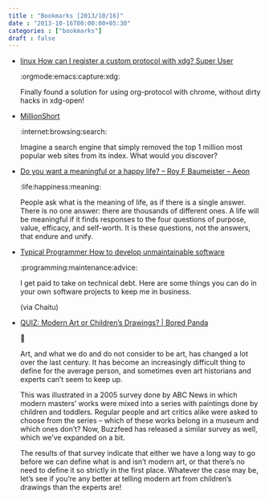 ```yaml
---
title : "Bookmarks [2013/10/16]"
date : "2013-10-16T00:00:00+05:30"
categories : ["bookmarks"]
draft : false
---
```


-   [linux   How can I register a custom protocol with xdg?   Super User](http://superuser.com/questions/162092/how-can-i-register-a-custom-protocol-with-xdg/309343#309343)

    :orgmode:emacs:capture:xdg:

    Finally found a solution for using org-protocol with chrome,
    without dirty hacks in xdg-open!

-   [MillionShort](http://millionshort.com/)

    :internet:browsing:search:

    Imagine a search engine that simply removed the top 1 million most
    popular web sites from its index. What would you discover?

-   [Do you want a meaningful or a happy life? – Roy F Baumeister – Aeon](http://www.aeonmagazine.com/world-views/do-you-want-a-meaningful-life-or-a-happy-one/)

    :life:happiness:meaning:

    People ask what is the meaning of life, as if there is a single
    answer. There is no one answer: there are thousands of different
    ones. A life will be meaningful if it finds responses to the four
    questions of purpose, value, efficacy, and self-worth. It is these
    questions, not the answers, that endure and unify.

-   [Typical Programmer   How to develop unmaintainable software](http://typicalprogrammer.com/?p=249)

    :programming:maintenance:advice:

    I get paid to take on technical debt. Here are some things you can
    do in your own software projects to keep me in business.

    (via Chaitu)

-   [QUIZ: Modern Art or Children’s Drawings? | Bored Panda](http://www.boredpanda.com/modern-art-vs-toddler-art/)

    :art:

    Art, and what we do and do not consider to be art, has changed a lot
    over the last century. It has become an increasingly difficult thing
    to define for the average person, and sometimes even art historians
    and experts can’t seem to keep up.

    This was illustrated in a 2005 survey done by ABC News in which
    modern masters’ works were mixed into a series with paintings done
    by children and toddlers. Regular people and art critics alike were
    asked to choose from the series – which of these works belong in a
    museum and which ones don’t? Now, Buzzfeed has released a similar
    survey as well, which we’ve expanded on a bit.

    The results of that survey indicate that either we have a long way
    to go before we can define what is and isn’t modern art, or that
    there’s no need to define it so strictly in the first
    place. Whatever the case may be, let’s see if you’re any better at
    telling modern art from children’s drawings than the experts are!
